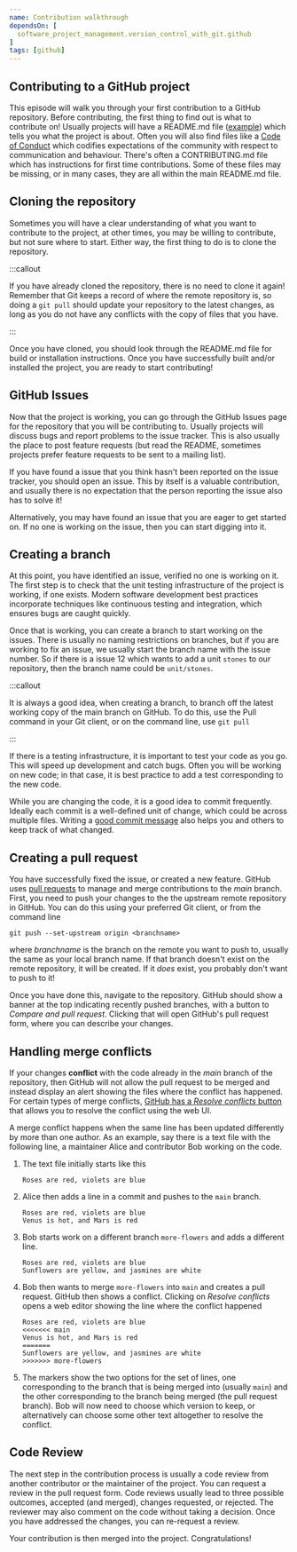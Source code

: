 ```yaml
---
name: Contribution walkthrough
dependsOn: [
  software_project_management.version_control_with_git.github
]
tags: [github]
---
```

## Contributing to a GitHub project

This episode will walk you through your first contribution to a GitHub
repository. Before contributing, the first thing to find out is what to
contribute on! Usually projects will have a README.md file
([example](https://github.com/OxfordRSE/oxrse_unit_conv)) which tells you
what the project is about. Often you will also find files like a [Code of
Conduct](https://github.com/OxfordRSE/oxrse_unit_conv/blob/main/.github/CODE_OF_CONDUCT.md)
which codifies expectations of the community with respect to communication
and behaviour. There's often a CONTRIBUTING.md file which has instructions
for first time contributions. Some of these files may be missing, or in
many cases, they are all within the main README.md file.

## Cloning the repository

Sometimes you will have a clear understanding of what you want
to contribute to the project, at other times, you may be willing
to contribute, but not sure where to start. Either way, the first
thing to do is to clone the repository.

:::callout

If you have already cloned the repository, there is no need to
clone it again! Remember that Git keeps a record of where the
remote repository is, so doing a `git pull` should update
your repository to the latest changes, as long as you do not
have any conflicts with the copy of files that you have.

:::

Once you have cloned, you should look through the README.md
file for build or installation instructions. Once you have
successfully built and/or installed the project, you are
ready to start contributing!

## GitHub Issues

Now that the project is working, you can go through the GitHub
Issues page for the repository that you will be contributing to.
Usually projects will discuss bugs and report problems to the
issue tracker. This is also usually the place to post feature
requests (but read the README, sometimes projects prefer feature
requests to be sent to a mailing list).

If you have found a issue that you think hasn't been reported
on the issue tracker, you should open an issue. This by itself
is a valuable contribution, and usually there is no expectation
that the person reporting the issue also has to solve it!

Alternatively, you may have found an issue that you are eager
to get started on. If no one is working on the issue, then you
can start digging into it.

## Creating a branch

At this point, you have identified an issue, verified no one
is working on it. The first step is to check that the unit testing
infrastructure of the project is working, if one exists. Modern
software development best practices incorporate techniques like
continuous testing and integration, which ensures bugs are caught
quickly.

Once that is working, you can create a branch to start working on the
issues. There is usually no naming restrictions on branches, but if you are
working to fix an issue, we usually start the branch name with the issue
number. So if there is a issue 12 which wants to add a unit `stones` to our
repository, then the branch name could be `unit/stones`.

:::callout

It is always a good idea, when creating a branch, to branch off the latest
working copy of the main branch on GitHub. To do this, use the Pull command
in your Git client, or on the command line, use `git pull`

:::

If there is a testing infrastructure, it is important to test your code as
you go. This will speed up development and catch bugs. Often you will be
working on new code; in that case, it is best practice to add a test
corresponding to the new code.

While you are changing the code, it is a good idea to commit frequently.
Ideally each commit is a well-defined unit of change, which could be across
multiple files. Writing a [good commit
message](https://cbea.ms/git-commit/) also helps you and others to keep
track of what changed.

## Creating a pull request

You have successfully fixed the issue, or created a new feature. GitHub
uses [pull requests](https://docs.github.com/en/pull-requests) to manage
and merge contributions to the *main* branch. First, you need to push your
changes to the the upstream remote repository in GitHub. You can do this
using your preferred Git client, or from the command line

```shell
git push --set-upstream origin <branchname>
```

where *branchname* is the branch on the remote you want to push to, usually
the same as your local branch name. If that branch doesn't exist on the
remote repository, it will be created. If it _does_ exist, you probably don't
want to push to it!

Once you have done this, navigate to the repository. GitHub should show
a banner at the top indicating recently pushed branches, with a button
to *Compare and pull request*. Clicking that will open GitHub's pull request
form, where you can describe your changes.

## Handling merge conflicts

If your changes **conflict** with the code already in the *main* branch of
the repository, then GitHub will not allow the pull request to be merged
and instead display an alert showing the files where the conflict has
happened. For certain types of merge conflicts, [GitHub has a *Resolve
conflicts*
button](https://docs.github.com/en/pull-requests/collaborating-with-pull-requests/addressing-merge-conflicts/resolving-a-merge-conflict-on-github)
that allows you to resolve the conflict using the web UI.

A merge conflict happens when the same line has been updated differently by
more than one author. As an example, say there is a text file with the
following line, a maintainer Alice and contributor Bob working on the code.

1. The text file initially starts like this

   ```
   Roses are red, violets are blue
   ```

2. Alice then adds a line in a commit and pushes to the `main` branch.

   ```
   Roses are red, violets are blue
   Venus is hot, and Mars is red
   ```

3. Bob starts work on a different branch `more-flowers` and adds a
   different line.

   ```
   Roses are red, violets are blue
   Sunflowers are yellow, and jasmines are white
   ```

4. Bob then wants to merge `more-flowers` into `main` and
   creates a pull request. GitHub then shows a conflict. Clicking
   on *Resolve conflicts* opens a web editor showing the line
   where the conflict happened

   ```
   Roses are red, violets are blue
   <<<<<<< main
   Venus is hot, and Mars is red
   =======
   Sunflowers are yellow, and jasmines are white
   >>>>>>> more-flowers
   ```

5. The markers show the two options for the set of lines, one
   corresponding to the branch that is being merged into (usually `main`)
   and the other corresponding to the branch being merged (the pull request branch).
   Bob will now need to choose which version to keep, or alternatively
   can choose some other text altogether to resolve the conflict.

## Code Review

The next step in the contribution process is usually a code review from
another contributor or the maintainer of the project. You can request a
review in the pull request form. Code reviews usually lead to three
possible outcomes, accepted (and merged), changes requested, or rejected.
The reviewer may also comment on the code without taking a decision. Once
you have addressed the changes, you can re-request a review.

Your contribution is then merged into the project. Congratulations!
